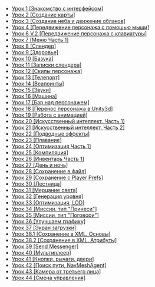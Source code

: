* [Урок 1 [Знакомство с интерфейсом]](https://www.youtube.com/watch?v=Tl4p-3Bz-Vg&list=TLHwCIhM7JNwuVRgQRfhbEXu4A1aW-Y59L)
* [Урок 2 [Создание карты]](https://www.youtube.com/watch?v=Z1vAJVIjZB0&list=TLHwCIhM7JNwuVRgQRfhbEXu4A1aW-Y59L&index=1)
* [Урок 3 [Создание неба и движение облаков]](https://www.youtube.com/watch?v=o_4U7ZJoW0Y&list=TLHwCIhM7JNwuVRgQRfhbEXu4A1aW-Y59L&index=3)
* [Урок 4 [Передвижение персонажа с помощью мыши]](https://www.youtube.com/watch?v=6EdbCHo0rl8&index=4&list=TLHwCIhM7JNwuVRgQRfhbEXu4A1aW-Y59L)
* [Урок 6 V.2 [Передвижение персонажа с клавиатуры]](https://www.youtube.com/watch?v=-_xTWTEyb2Y)
* [Урок 7 [Меню Часть 1]](https://www.youtube.com/watch?v=zWVxl9s9Rcs)
* [Урок 8 [Слендер]](https://www.youtube.com/watch?v=FQTn3rX8dBM)
* [Урок 9 [Здоровье]](https://www.youtube.com/watch?v=Iz6QRCmGFlo)
* [Урок 10 [Базука]](https://www.youtube.com/watch?v=HI0UF2T7l1c)
* [Урок 11 [Записки слендера]](https://www.youtube.com/watch?v=F-XTVnMmDm8)
* [Урок 12 [Скилы персонажа]](https://www.youtube.com/watch?v=ii-PQfw95ak)
* [Урок 13 [Телепорт]](https://www.youtube.com/watch?v=h7l5bawjrKk)
* [Урок 14 [Веапоинты]](https://www.youtube.com/watch?v=rEPT0uYi5Dc)
* [Урок 15 [Звуки]](https://www.youtube.com/watch?v=mk3CMJPtdQI)
* [Урок 16 [Машина]](https://www.youtube.com/watch?v=MvmyhD0C4nQ)
* [Урок 17 [Бар над персонажем]](https://www.youtube.com/watch?v=sGrt6pOnUJc)
* [Урок 18 [Перенос персонажа в Unity3d]](https://www.youtube.com/watch?v=xUTEKbY_Jaw)
* [Урок 19 [Работа с анимацией]](https://www.youtube.com/watch?v=86u1xiLCNeI)
* [Урок 20 [Искусственный интеллект. Часть 1]](https://www.youtube.com/watch?v=MLQz3X1cJmU)
* [Урок 21 [Искусственный интеллект. Часть 2]](https://www.youtube.com/watch?v=7X82t74_gRg)
* [Урок 22 [Подводные эффекты]](https://www.youtube.com/watch?v=47TfzFfJlAU)
* [Урок 23 [Плавание]](https://www.youtube.com/watch?v=-4cCO3SIn7c)
* [Урок 24 [Оптимизация Часть 1]](https://www.youtube.com/watch?v=OFud-4vT4PU)
* [Урок 25 [Компиляция]](https://www.youtube.com/watch?v=iDQIR5F77o8)
* [Урок 26 [Инвентарь Часть 1]](https://www.youtube.com/watch?v=k_0ZMeBxRsk)
* [Урок 27 [День и ночь]](https://www.youtube.com/watch?v=LzRV0RTbbS4)
* [Урок 28 [Сохранение в файл]](https://www.youtube.com/watch?v=jvfs26jBIu4)
* [Урок 29 [Сохранение с Player Prefs]](https://www.youtube.com/watch?v=dmOBCM1yXV8)
* [Урок 30 [Лестница]](https://www.youtube.com/watch?v=jWmV3X8GX3o)
* [Урок 31 [Мерцание света]](https://www.youtube.com/watch?v=UvzS8uF-4oA)
* [Урок 32 [Генерация уровня]](https://www.youtube.com/watch?v=syk3x_kuj0E)
* [Урок 33 [Оптимизация, LOD]](https://www.youtube.com/watch?v=UJRuk5zlXMY)
* [Урок 34 [Миссии, тип "Принеси"]](https://www.youtube.com/watch?v=6AnwFTK_ujU)
* [Урок 35 [Миссии, тип "Поговори"]](https://www.youtube.com/watch?v=-OgNVG77JJ4)
* [Урок 36 [Улучшаем графику]](https://www.youtube.com/watch?v=IjwCYKqZzwI)
* [Урок 37 [Экран загрузки]](https://www.youtube.com/watch?v=BMWzxdrq8uc)
* [Урок 38.1 [Сохранение в XML. Основы]](https://www.youtube.com/watch?v=_-rqksmH0E0)
* [Урок 38.2 [Сохранение в XML. Атрибуты]](https://www.youtube.com/watch?v=gigbyHxRul0)
* [Урок 39 [Send Messenger]](https://www.youtube.com/watch?v=lSNL2c3kP1Y)
* [Урок 40 [Мультиплеер]](https://www.youtube.com/watch?v=MTRnRGqtn64)
* [Урок 41 [Кнопки, рычаги, двери]](https://www.youtube.com/watch?v=zrrgdlF3U28)
* [Урок 42 [Поиск пути, NavMeshAgent]](https://www.youtube.com/watch?v=lP9BCxNs62U)
* [Урок 43 [Камера от третьего лица]](https://www.youtube.com/watch?v=93FUfU3GLGE)
* [Урок 44 [Смена управления]](https://www.youtube.com/watch?v=kZK5TpGzs3Y)
